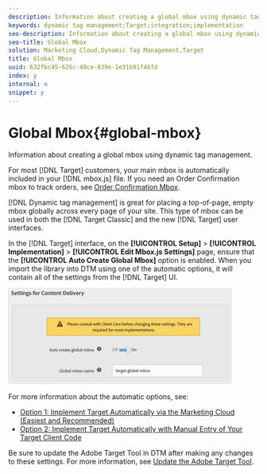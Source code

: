 ```yaml
---
description: Information about creating a global mbox using dynamic tag management.
keywords: dynamic tag management;Target;integration;implementation
seo-description: Information about creating a global mbox using dynamic tag management.
seo-title: Global Mbox
solution: Marketing Cloud,Dynamic Tag Management,Target
title: Global Mbox
uuid: 632fbc45-626c-49ce-839e-1e31b91f46fd
index: y
internal: n
snippet: y
---
```


# Global Mbox{#global-mbox}

Information about creating a global mbox using dynamic tag management.

For most [!DNL Target] customers, your main mbox is automatically included in your [!DNL mbox.js] file. If you need an Order Confirmation mbox to track orders, see [Order Confirmation Mbox](../../../adobe-target-tool/configure-target-tool/mboxes/order-confirmation-mbox.md#concept-b3ff6e1b0df14965bdd16d75a5d92dad).

[!DNL Dynamic tag management] is great for placing a top-of-page, empty mbox globally across every page of your site. This type of mbox can be used in both the [!DNL Target Classic] and the new [!DNL Target] user interfaces.

In the [!DNL Target] interface, on the **[!UICONTROL Setup]** > **[!UICONTROL Implementation]** > **[!UICONTROL Edit Mbox.js Settings]** page, ensure that the **[!UICONTROL Auto Create Global Mbox]** option is enabled. When you import the library into DTM using one of the automatic options, it will contain all of the settings from the [!DNL Target] UI.

![](assets/auto_create_global_mbox.png)

For more information about the automatic options, see:

* [Option 1: Implement Target Automatically via the Marketing Cloud (Easiest and Recommended)](../../../adobe-target-tool/step-1-add-adobe-target-tool/t-implementing-target-automatically-via-marketing-cloud.md#task-03e9936791684888bf6edd9490c3b975) 
* [Option 2: Implement Target Automatically with Manual Entry of Your Target Client Code](../../../adobe-target-tool/step-1-add-adobe-target-tool/t-implementing-target-automatically-client-code.md#task-388935898be843909bc4701aae8fec47)

Be sure to update the Adobe Target Tool in DTM after making any changes to these settings. For more information, see [Update the Adobe Target Tool](../../../adobe-target-tool/update-target-tool.md#concept-4cef117ee3be4be589f03fafdb38eeeb). 
